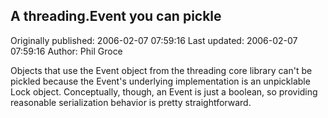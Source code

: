## A threading.Event you can pickle

Originally published: 2006-02-07 07:59:16
Last updated: 2006-02-07 07:59:16
Author: Phil Groce

Objects that use the Event object from the threading core library can't be pickled because the Event's underlying implementation is an unpicklable Lock object. Conceptually, though, an Event is just a boolean, so providing reasonable serialization behavior is pretty straightforward.